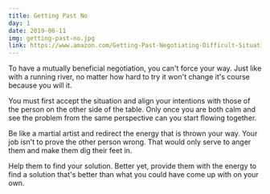 ```yaml
---
title: Getting Past No
day: 1
date: 2019-06-11
img: getting-past-no.jpg
link: https://www.amazon.com/Getting-Past-Negotiating-Difficult-Situations/dp/0553371312
---
```


To have a mutually beneficial negotiation, you can't force your way. Just like
with a running river, no matter how hard to try it won't change it's course
because you will it.

You must first accept the situation and align your intentions with those of the
person on the other side of the table. Only once you are both calm and see the
problem from the same perspective can you start flowing together.

Be like a martial artist and redirect the energy that is thrown your way. Your
job isn't to prove the other person wrong. That would only serve to anger them
and make them dig their feet in.

Help them to find your solution. Better yet, provide them with the energy to
find a solution that's better than what you could have come up with on your own.

